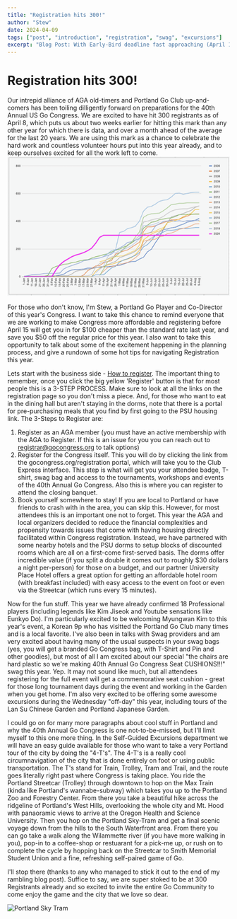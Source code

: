 ```yaml
---
title: "Registration hits 300!"
author: "Stew"
date: 2024-04-09
tags: ["post", "introduction", "registration", "swag", "excursions"]
excerpt: "Blog Post: With Early-Bird deadline fast approaching (April 15) the 40th Annual US Go Congress celebrates reaching 300 registrants over a month earlier than projected timelines.  \ And - Get the low-down from Co-Director Stew Towle on some swag and excursion updates they are particularly excited about."
---
```


# Registration hits 300!

Our intrepid alliance of AGA old-timers and Portland Go Club up-and-comers has been toiling dilligently forward on preparations for the 40th Annual US Go Congress.  We are excited to have hit 300 registrants as of April 8, which puts us about two weeks earlier for hitting this mark than any other year for which there is data, and over a month ahead of the average for the last 20 years.  We are using this mark as a chance to celebrate the hard work and countless volunteer hours put into this year already, and to keep ourselves excited for all the work left to come.
![Graph of Registration Numbers](../../images/PastedGraphic-38.tiff)

For those who don't know, I'm Stew, a Portland Go Player and Co-Director of this year's Congress. I want to take this chance to remind everyone that we are working to make Congress more affordable and registering before April 15 will get you in for $100 cheaper than the standard rate last year, and save you $50 off the regular price for this year. I also want to take this opportunity to talk about some of the excitement happening in the planning process, and give a rundown of some hot tips for navigating Registration this year.

Lets start with the business side - <a href="https://gocongress.org/registration/">How to register</a>.  The important thing to remember, once you click the big yellow 'Register' button is that for most people this is a 3-STEP PROCESS.  Make sure to look at all the links on the registration page so you don't miss a piece.  And, for those who want to eat in the dining hall but aren't staying in the dorms, note that there is a portal for pre-purchasing meals that you find by first going to the PSU housing link. The 3-Steps to Register are:
1. Register as an AGA member (you must have an active membership with the AGA to Register.  If this is an issue for you you can reach out to registrar@gocongress.org to talk options)
2. Register for the Congress itself.  This you will do by clicking the link from the gocongress.org/registration portal, which will take you to the Club Express interface. This step is what will get you your attendee badge, T-shirt, swag bag and access to the tournaments, workshops and events of the 40th Annual Go Congress.  Also this is where you can register to attend the closing banquet.
3. Book yourself somewhere to stay! If you are local to Portland or have friends to crash with in the area, you can skip this.  However, for most attendees this is an important one not to forget.  This year the AGA and local organizers decided to reduce the financial complexities and propensity towards issues that come with having housing directly facilitated within Congress registration.  Instead, we have partnered with some nearby hotels and the PSU dorms to setup blocks of discounted rooms which are all on a first-come first-served basis.  The dorms offer incredible value (if you split a double it comes out to roughly $30 dollars a night per-person) for those on a budget, and our partner University Place Hotel offers a great option for getting an affordable hotel room (with breakfast included) with easy access to the event on foot or even via the Streetcar (which runs every 15 minutes).

Now for the fun stuff.  This year we have already confirmed 18 Professional players (including legends like Kim Jiseok and Youtube sensations like Eunkyo Do).  I'm particularly excited to be welcoming Myungwan Kim to this year's event, a Korean 9p who has visitted the Portland Go Club many times and is a local favorite.  I've also been in talks with Swag providers and am very excited about having many of the usual suspects in your swag bags (yes, you will get a branded Go Congress bag, with T-Shirt and Pin and other goodies), but most of all I am excited about our special "the chairs are hard plastic so we're making 40th Annual Go Congress Seat CUSHIONS!!!" swag this year.  Yep.  It may not sound like much, but all attendees registering for the full event will get a commemorative seat cushion - great for those long tournament days during the event and working in the Garden when you get home.  I'm also very excited to be offering some awesome excursions during the Wednesday "off-day" this year, including tours of the Lan Su Chinese Garden and Portland Japanese Garden.  

I could go on for many more paragraphs about cool stuff in Portland and why the 40th Annual Go Congress is one not-to-be-missed, but I'll limit myself to this one more thing.  In the Self-Guided Excursions department we will have an easy guide available for those who want to take a very Portland tour of the city by doing the "4-T's".  The 4-T's is a really cool circumnavigation of the city that is done entirely on foot or using public transportation.  The T's stand for Train, Trolley, Tram and Trail, and the route goes literally right past where Congress is taking place. You ride the Portland Streetcar (Trolley) through downtown to hop on the Max Train (kinda like Portland's wannabe-subway) which takes you up to the Portland Zoo and Forestry Center.  From there you take a beautiful hike across the ridgeline of Portland's West Hills, overlooking the whole city and Mt. Hood with panaoramic views to arrive at the Oregon Health and Science University.  Then you hop on the Portland Sky-Tram and get a final scenic voyage down from the hills to the South Waterfront area.  From there you can go take a walk along the Wilammette river (if you have more walking in you), pop-in to a coffee-shop or restuarant for a pick-me up, or rush on to complete the cycle by hopping back on the Streetcar to Smith Memorial Student Union and a fine, refreshing self-paired game of Go.

I'll stop there (thanks to any who managed to stick it out to the end of my rambling blog post).  Suffice to say, we are super stoked to be at 300 Registrants already and so excited to invite the entire Go Community to come enjoy the game and the city that we love so dear.

![Portland Sky Tram](https://upload.wikimedia.org/wikipedia/commons/0/0d/Portland_Aerial_Tram2.jpg)
